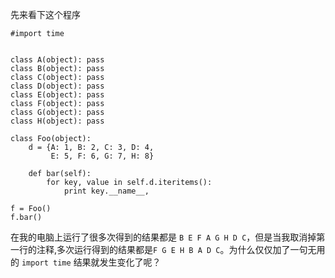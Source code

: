 先来看下这个程序

    #import time


    class A(object): pass
    class B(object): pass
    class C(object): pass
    class D(object): pass
    class E(object): pass
    class F(object): pass
    class G(object): pass
    class H(object): pass

    class Foo(object):
        d = {A: 1, B: 2, C: 3, D: 4,
             E: 5, F: 6, G: 7, H: 8}

        def bar(self):
            for key, value in self.d.iteritems():
                print key.__name__,

    f = Foo()
    f.bar()


在我的电脑上运行了很多次得到的结果都是 `B E F A G H D C`，但是当我取消掉第一行的注释,多次运行得到的结果都是`F G E H B A D C`。为什么仅仅加了一句无用的 `import time` 结果就发生变化了呢？

